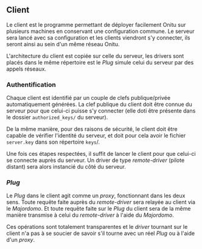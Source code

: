 ## Client

Le client est le programme permettant de déployer facilement Onitu sur plusieurs machines en conservant une configuration commune. Le serveur sera lancé avec sa configuration et les clients viendront s'y connecter, ils seront ainsi au sein d'un même réseau Onitu.

L'architecture du client est copiée sur celle du serveur, les drivers sont placés dans le même répertoire est le *Plug* simule celui du serveur par des appels réseaux.

### Authentification

Chaque client est identifié par un couple de clefs publique/privée automatiquement générées. La clef publique du client doit être connue du serveur pour que celui-ci puisse s'y connecter (elle doti être présente dans le dossier `authorized_keys/` du serveur).

De la même manière, pour des raisons de sécurité, le client doit être capable de vérifier l'identité du serveur, et doit pour cela avoir le fichier `server.key` dans son répertoire `keys`/.

Une fois ces étapes respectées, il suffit de lancer le client pour que celui-ci se connecte auprès du serveur. Un driver de type *remote-driver* (pilote distant) sera alors instancié du côté du serveur.

### *Plug*

Le *Plug* dans le client agit comme un *proxy*, fonctionnant dans les deux sens. Toute requête faite auprès du *remote-driver* sera relayée au client via le *Majordomo*. Et toute requête faite sur le *Plug* du client sera de la même manière transmise à celui du *remote-driver* à l'aide du *Majordomo*.

Ces opérations sont totalement transparentes et le *driver* tournant sur le client n'a pas à se soucier de savoir s'il tourne avec un réel *Plug* ou à l'aide d'un *proxy*.
